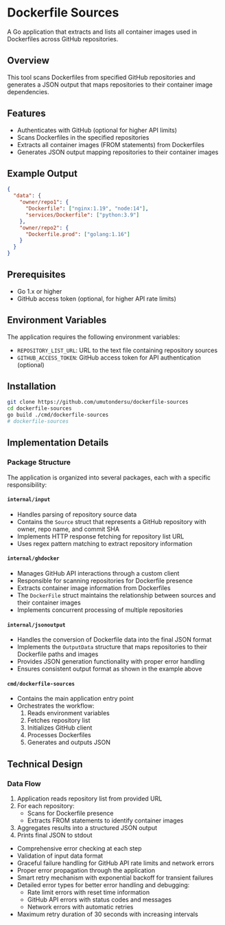 # Dockerfile Sources

A Go application that extracts and lists all container images used in Dockerfiles across GitHub repositories.

## Overview

This tool scans Dockerfiles from specified GitHub repositories and generates a JSON output that maps repositories to their container image dependencies.

## Features

- Authenticates with GitHub (optional for higher API limits)
- Scans Dockerfiles in the specified repositories
- Extracts all container images (FROM statements) from Dockerfiles
- Generates JSON output mapping repositories to their container images

## Example Output

```json
{
  "data": {
    "owner/repo1": {
      "Dockerfile": ["nginx:1.19", "node:14"],
      "services/Dockerfile": ["python:3.9"]
    },
    "owner/repo2": {
      "Dockerfile.prod": ["golang:1.16"]
    }
  }
}
```

## Prerequisites

- Go 1.x or higher
- GitHub access token (optional, for higher API rate limits)

## Environment Variables

The application requires the following environment variables:

- `REPOSITORY_LIST_URL`: URL to the text file containing repository sources
- `GITHUB_ACCESS_TOKEN`: GitHub access token for API authentication (optional)

## Installation

```bash
git clone https://github.com/umutondersu/dockerfile-sources
cd dockerfile-sources
go build ./cmd/dockerfile-sources
# dockerfile-sources
```

## Implementation Details

### Package Structure

The application is organized into several packages, each with a specific responsibility:

#### `internal/input`

- Handles parsing of repository source data
- Contains the `Source` struct that represents a GitHub repository with owner, repo name, and commit SHA
- Implements HTTP response fetching for repository list URL
- Uses regex pattern matching to extract repository information

#### `internal/ghdocker`

- Manages GitHub API interactions through a custom client
- Responsible for scanning repositories for Dockerfile presence
- Extracts container image information from Dockerfiles
- The `DockerFile` struct maintains the relationship between sources and their container images
- Implements concurrent processing of multiple repositories

#### `internal/jsonoutput`

- Handles the conversion of Dockerfile data into the final JSON format
- Implements the `OutputData` structure that maps repositories to their Dockerfile paths and images
- Provides JSON generation functionality with proper error handling
- Ensures consistent output format as shown in the example above

#### `cmd/dockerfile-sources`

- Contains the main application entry point
- Orchestrates the workflow:
  1. Reads environment variables
  2. Fetches repository list
  3. Initializes GitHub client
  4. Processes Dockerfiles
  5. Generates and outputs JSON

## Technical Design

### Data Flow

1. Application reads repository list from provided URL
2. For each repository:
   - Scans for Dockerfile presence
   - Extracts FROM statements to identify container images
3. Aggregates results into a structured JSON output
4. Prints final JSON to stdout

- Comprehensive error checking at each step
- Validation of input data format
- Graceful failure handling for GitHub API rate limits and network errors
- Proper error propagation through the application
- Smart retry mechanism with exponential backoff for transient failures
- Detailed error types for better error handling and debugging:
  - Rate limit errors with reset time information
  - GitHub API errors with status codes and messages
  - Network errors with automatic retries
- Maximum retry duration of 30 seconds with increasing intervals
